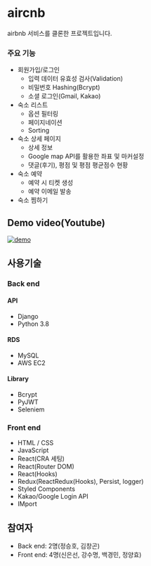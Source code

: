 # aircnb
airbnb 서비스를 클론한 프로젝트입니다.

### 주요 기능
- 회원가입/로그인
  - 입력 데이터 유효성 검사(Validation)
  - 비밀번호 Hashing(Bcrypt)
  - 소셜 로그인(Gmail, Kakao)
- 숙소 리스트
  - 옵션 필터링
  - 페이지네이션
  - Sorting
- 숙소 상세 페이지
  - 상세 정보
  - Google map API를 활용한 좌표 및 마커설정
  - 댓글(후기), 평점 및 평점 평균점수 현황
- 숙소 예약
  - 예약 시 티켓 생성
  - 예약 이메일 발송
- 숙소 찜하기

## Demo video(Youtube)
[![demo](https://img.youtube.com/vi/RkZ5UUSsRQ/maxresdefault.jpg)](https://www.youtube.com/watch?v=-RkZ5UUSsRQ)

## 사용기술

### Back end

#### API
- Django
- Python 3.8

#### RDS
- MySQL
- AWS EC2

#### Library
- Bcrypt
- PyJWT
- Seleniem

### Front end
- HTML / CSS
- JavaScript
- React(CRA 세팅)
- React(Router DOM)
- React(Hooks)
- Redux(ReactRedux(Hooks), Persist, logger)
- Styled Components
- Kakao/Google Login API
- IMport

## 참여자
- Back end: 2명(정승호, 김창곤)
- Front end: 4명(신은선, 강수명, 백경민, 정양효)
